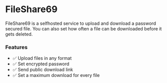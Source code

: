 # FileShare69
FileShare69 is a selfhosted service to upload and download a password secured file. You can also set how often a file can be downloaded before it gets deleted.

### Features
- ✅ Upload files in any format
- ✅ Set encrypted password
- ✅ Send public download link
- ✅ Set a maximum download for every file
